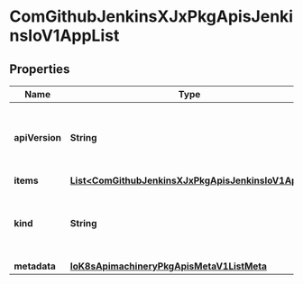 
# ComGithubJenkinsXJxPkgApisJenkinsIoV1AppList

## Properties
Name | Type | Description | Notes
------------ | ------------- | ------------- | -------------
**apiVersion** | **String** | APIVersion defines the versioned schema of this representation of an object. Servers should convert recognized schemas to the latest internal value, and may reject unrecognized values. More info: https://git.k8s.io/community/contributors/devel/api-conventions.md#resources |  [optional]
**items** | [**List&lt;ComGithubJenkinsXJxPkgApisJenkinsIoV1App&gt;**](ComGithubJenkinsXJxPkgApisJenkinsIoV1App.md) |  | 
**kind** | **String** | Kind is a string value representing the REST resource this object represents. Servers may infer this from the endpoint the client submits requests to. Cannot be updated. In CamelCase. More info: https://git.k8s.io/community/contributors/devel/api-conventions.md#types-kinds |  [optional]
**metadata** | [**IoK8sApimachineryPkgApisMetaV1ListMeta**](IoK8sApimachineryPkgApisMetaV1ListMeta.md) |  | 



